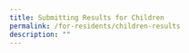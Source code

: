 ```yaml
---
title: Submitting Results for Children
permalink: /for-residents/children-results
description: ""
---
```

